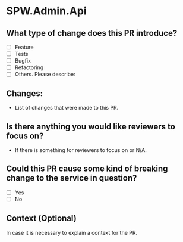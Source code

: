 # SPW.Admin.Api

## What type of change does this PR introduce?

- [ ] Feature
- [ ] Tests
- [ ] Bugfix
- [ ] Refactoring
- [ ] Others. Please describe:

## Changes:

- List of changes that were made to this PR.

## Is there anything you would like reviewers to focus on?

- If there is something for reviewers to focus on or N/A.

## Could this PR cause some kind of breaking change to the service in question?

- [ ] Yes
- [ ] No

## Context (Optional)

In case it is necessary to explain a context for the PR.